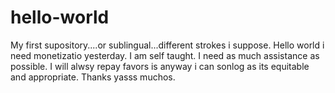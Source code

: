 # hello-world
My first supository....or sublingual...different strokes i suppose. Hello world i need monetizatio yesterday. I am self taught. I need as much assistance as possible. I will alwsy repay favors is anyway i can sonlog as its equitable and appropriate. Thanks yasss muchos. 
